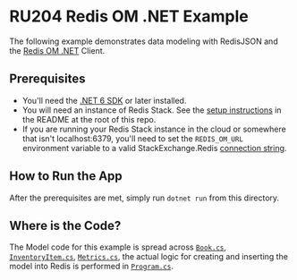 # RU204 Redis OM .NET Example

The following example demonstrates data modeling with RedisJSON and the [Redis OM .NET](https://github.com/redis/redis-om-dotnet) Client.

## Prerequisites

* You'll need the [.NET 6 SDK](https://dotnet.microsoft.com/en-us/download/dotnet/6.0) or later installed.
* You will need an instance of Redis Stack.  See the [setup instructions](/README.md) in the README at the root of this repo.
* If you are running your Redis Stack instance in the cloud or somewhere that isn't localhost:6379, you'll need to set the `REDIS_OM_URL` environment variable to a valid StackExchange.Redis [connection string](https://stackexchange.github.io/StackExchange.Redis/Configuration#basic-configuration-strings). 

## How to Run the App

After the prerequisites are met, simply run `dotnet run` from this directory.

## Where is the Code?

The Model code for this example is spread across [`Book.cs`](Book.cs), [`InventoryItem.cs`](InventoryItem.cs), [`Metrics.cs`](Metrics.cs), the actual logic for creating and inserting the model into Redis is performed in [`Program.cs`](Program.cs).